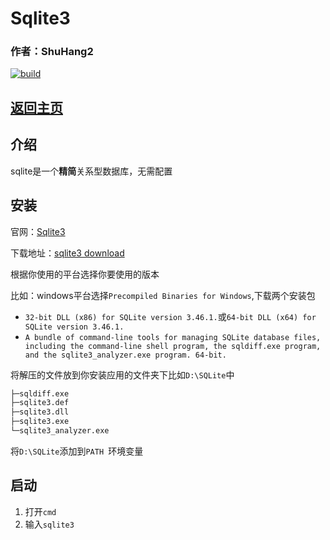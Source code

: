 # Sqlite3

### 作者：ShuHang2

[![build](https://github.com/Anduin2017/HowToCook/actions/workflows/build.yml/badge.svg)](https://github.com/ShuHang2/ShuHang2.github.io)

## [返回主页](../README.md)

## 介绍

sqlite是一个**精简**关系型数据库，无需配置

## 安装

官网：[Sqlite3](https://www.sqlite.org/index.html)

下载地址：[sqlite3 download](https://www.sqlite.org/download.html)

根据你使用的平台选择你要使用的版本

比如：windows平台选择`Precompiled Binaries for Windows`,下载两个安装包

* `32-bit DLL (x86) for SQLite version 3.46.1.`或`64-bit DLL (x64) for SQLite version 3.46.1.`
* `A bundle of command-line tools for managing SQLite database files, including the command-line shell program, the sqldiff.exe program, and the sqlite3_analyzer.exe program. 64-bit.`

将解压的文件放到你安装应用的文件夹下比如`D:\SQLite`中

```cmd
├─sqldiff.exe 
├─sqlite3.def 
├─sqlite3.dll 
├─sqlite3.exe 
└─sqlite3_analyzer.exe 
```

将`D:\SQLite`添加到`PATH `环境变量

## 启动

1. 打开`cmd`
2. 输入`sqlite3`
